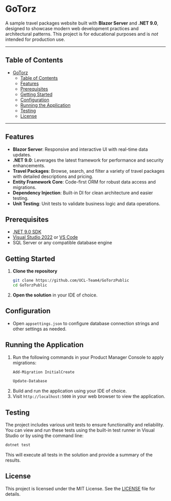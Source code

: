 # GoTorz

A sample travel packages website built with **Blazor Server** and **.NET 9.0**, designed to showcase modern web development practices and architectural patterns. This project is for educational purposes and is _not_ intended for production use.

---

## Table of Contents
- [GoTorz](#gotorz)
  - [Table of Contents](#table-of-contents)
  - [Features](#features)
  - [Prerequisites](#prerequisites)
  - [Getting Started](#getting-started)
  - [Configuration](#configuration)
  - [Running the Application](#running-the-application)
  - [Testing](#testing)
  - [License](#license)

---

## Features
- **Blazor Server**: Responsive and interactive UI with real-time data updates.
- **.NET 9.0**: Leverages the latest framework for performance and security enhancements.
- **Travel Packages**: Browse, search, and filter a variety of travel packages with detailed descriptions and pricing.
- **Entity Framework Core**: Code-first ORM for robust data access and migrations.
- **Dependency Injection**: Built-in DI for clean architecture and easier testing.
- **Unit Testing**: Unit tests to validate business logic and data operations.

## Prerequisites
- [.NET 9.0 SDK](https://dotnet.microsoft.com/download)
- [Visual Studio 2022](https://visualstudio.microsoft.com/) or [VS Code](https://code.visualstudio.com/)
- SQL Server or any compatible database engine

## Getting Started
1. **Clone the repository**
   ```bash
   git clone https://github.com/UCL-Team4/GoTorzPublic
   cd GoTorzPublic
   ```
2. **Open the solution** in your IDE of choice.

## Configuration
- Open `appsettings.json` to configure database connection strings and other settings as needed.

## Running the Application
1. Run the following commands in your Product Manager Console to apply migrations:
   ```bash
   Add-Migration InitialCreate
   ```
    ```bash
    Update-Database
    ```
2. Build and run the application using your IDE of choice.
3. Visit `http://localhost:5000` in your web browser to view the application.

## Testing
The project includes various unit tests to ensure functionality and reliability. You can view and run these tests using the built-in test runner in Visual Studio or by using the command line:
```bash
dotnet test
```

This will execute all tests in the solution and provide a summary of the results.

## License
This project is licensed under the MIT License. See the [LICENSE](LICENSE) file for details.